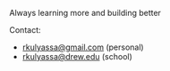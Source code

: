 Always learning more and building better

Contact:
- rkulyassa@gmail.com (personal)
- rkulyassa@drew.edu (school)
